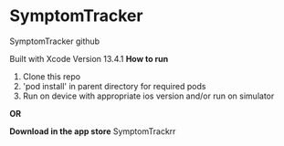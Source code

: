 # SymptomTracker
SymptomTracker github

Built with Xcode Version 13.4.1
**How to run**
1) Clone this repo
2) 'pod install' in parent directory for required pods
3) Run on device with appropriate ios version and/or run on simulator

**OR**

**Download in the app store**
SymptomTrackrr

